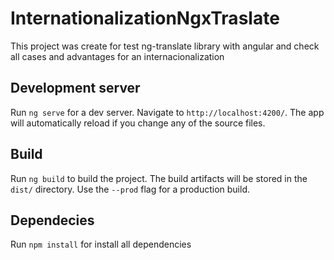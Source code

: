 # InternationalizationNgxTraslate

This project was create for test ng-translate library with angular and check all cases and advantages for an internacionalization

## Development server

Run `ng serve` for a dev server. Navigate to `http://localhost:4200/`. The app will automatically reload if you change any of the source files.

## Build

Run `ng build` to build the project. The build artifacts will be stored in the `dist/` directory. Use the `--prod` flag for a production build.

## Dependecies

Run `npm install` for install all dependencies
